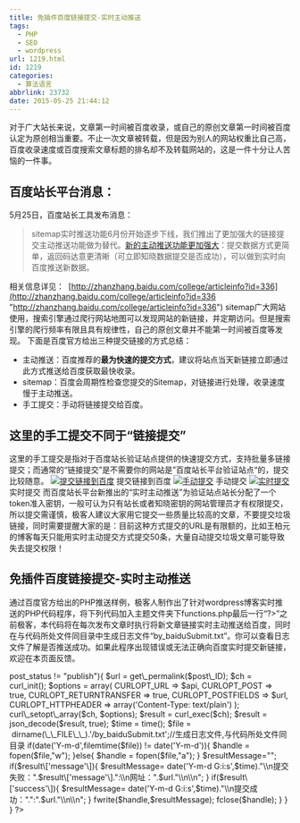 ```yaml
---
title: 免插件百度链接提交-实时主动推送
tags:
  - PHP
  - SEO
  - wordpress
url: 1219.html
id: 1219
categories:
  - 算法语言
abbrlink: 23732
date: 2015-05-25 21:44:12
---
```


对于广大站长来说，文章第一时间被百度收录，或自己的原创文章第一时间被百度认定为原创相当重要。不止一次文章被转载，但是因为别人的网站权重比自己高，百度收录速度或百度搜索文章标题的排名却不及转载网站的，这是一件十分让人苦恼的一件事。

百度站长平台消息：
---------

5月25日，百度站长工具发布消息：

> sitemap实时推送功能6月份开始逐步下线，我们推出了更加强大的链接提交主动推送功能做为替代。[新的主动推送功能更加强大](http://zhanzhang.baidu.com/college/articleinfo?id=336)：提交数据方式更简单，返回码达意更清晰（可立即知晓数据提交是否成功），可以做到实时向百度推送新数据。

相关信息详见：  [http://zhanzhang.baidu.com/college/articleinfo?id=336](http://zhanzhang.baidu.com/college/articleinfo?id=336 "http://zhanzhang.baidu.com/college/articleinfo?id=336") sitemap广大网站使用，搜索引擎通过爬行网站地图可以发现网站的新链接，并定期访问。但是搜索引擎的爬行频率有限且具有规律性，自己的原创文章并不能第一时间被百度等发现。 下面是百度官方给出三种提交链接的方式总结：

*   主动推送：百度推荐的**最为快速的提交方式**，建议将站点当天新链接立即通过此方式推送给百度获取最快收录。
*   sitemap：百度会周期性检查您提交的Sitemap，对链接进行处理，收录速度慢于主动推送。
*   手工提交：手动将链接提交给百度。

这里的手工提交不同于“链接提交”
----------------

这里的手工提交是指对于百度站长验证站点提供的快速提交方式，支持批量多链接提交；而通常的“链接提交”是不需要你的网站是”百度站长平台验证站点“的，提交比较随意。 [![提交链接到百度](http://baiyuan.wang/wp-content/uploads/2015/05/baiyuan.wang_2015-05-26_00-01-43.jpg)](http://baiyuan.wang/wp-content/uploads/2015/05/baiyuan.wang_2015-05-26_00-01-43.jpg) 提交链接到百度 [![手动提交](http://baiyuan.wang/wp-content/uploads/2015/05/baiyuan.wang_2015-05-26_00-01-41.jpg)](http://baiyuan.wang/wp-content/uploads/2015/05/baiyuan.wang_2015-05-26_00-01-41.jpg) 手动提交 [![实时提交](http://baiyuan.wang/wp-content/uploads/2015/05/baiyuan.wang_2015-05-26_00-01-38.jpg)](http://baiyuan.wang/wp-content/uploads/2015/05/baiyuan.wang_2015-05-26_00-01-38.jpg) 实时提交 而百度站长平台新推出的“实时主动推送”为验证站点站长分配了一个token准入密钥，一般可认为只有站长或者知晓密钥的网站管理员才有权限提交，所以提交需谨慎，极客人建议大家用它提交一些质量比较高的文章，不要提交垃圾链接，同时需要提醒大家的是：目前这种方式提交的URL是有限额的，比如王柏元的博客每天只能用实时主动提交方式提交50条，大量自动提交垃圾文章可能导致失去提交权限！

免插件百度链接提交-实时主动推送
----------------

通过百度官方给出的PHP推送样例，极客人制作出了针对wordpress博客实时推送的PHP代码程序，将下列代码加入主题文件夹下functions.php最后一行“?>”之前极客，本代码将在每次发布文章时执行将新文章链接实时主动推送给百度，同时在与代码所处文件同目录中生成日志文件“by_baiduSubmit.txt”。你可以查看日志文件了解是否推送成功。如果此程序出现错误或无法正确向百度实时提交新链接，欢迎在本页面反馈。

<?php 
date\_default\_timezone_set('Asia/Shanghai');
add\_action('publish\_post', 'publish\_bd\_submit', 999);
function publish\_bd\_submit($post_ID){
    global $post;
    $bd\_submit\_enabled = true;
    if($bd\_submit\_enabled){
        $bd\_submit\_site = "baiyuan.wang";//此处填写你的域名
        $bd\_submit\_token ="yourtoken";//此处填写你的token
        $api ="http://data.zz.baidu.com/urls?site=".$bd\_submit\_site."&token=".$bd\_submit\_token;
        if($post->post_status != "publish"){
            $url = get\_permalink($post\_ID);
            $ch = curl_init();
            $options =  array(
                CURLOPT_URL => $api,
                CURLOPT_POST => true,
                CURLOPT_RETURNTRANSFER => true,
                CURLOPT_POSTFIELDS => $url,
                CURLOPT_HTTPHEADER => array('Content-Type: text/plain')
            );
            curl\_setopt\_array($ch, $options);
            $result = curl_exec($ch);
            $result = json_decode($result, true);
			     $time = time();
                $file =  dirname(\_\_FILE\_\_).'/by_baiduSubmit.txt';//生成日志文件,与代码所处文件同目录
                if(date('Y-m-d',filemtime($file)) != date('Y-m-d')){
                    $handle = fopen($file,"w");
                }else{
                    $handle = fopen($file,"a");
                }
		$resultMessage="";
            if($result\['message'\]){
               $resultMessage= date('Y-m-d G:i:s',$time)."\\n提交失败：".$result\['message'\].":\\n网址：".$url."\\n\\n";
            }
            if($result\['success'\]){
$resultMessage= date('Y-m-d G:i:s',$time)."\\n提交成功：".":".$url."\\n\\n";
            }
                fwrite($handle,$resultMessage);
                fclose($handle);
        }
    }
}
?>